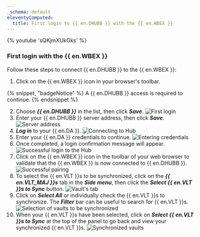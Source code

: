 ```yaml
---
_schema: default
eleventyComputed:
  title: First login to {{ en.DHUBB }} with the {{ en.WBEX }}
---
```

{% youtube 'sQKjmXUkGks' %}

### First login with the {{ en.WBEX }}

Follow these steps to connect {{ en.DHUBB }} to the {{ en.WBEX }}:

1. Click on the {{ en.WBEX }} icon in your browser's toolbar.

{% snippet, "badgeNotice" %}
A {{ en.DHUBB }} access is required to continue.
{% endsnippet %}

2. Choose ***{{ en.DHUBB }}*** in the list, then click ***Save***. ![First login](https://cdnweb.devolutions.net/docs/WEBX4083_2024_2.png "First login")
3. Enter your {{ en.DHUBB }} server address, then click ***Save***. ![Server address](https://cdnweb.devolutions.net/docs/WEBX4085_2024_2.png "Server address")
4. ***Log in*** to your {{ en.DA }}. ![Connecting  to Hub](https://cdnweb.devolutions.net/docs/WEBX4087_2024_2.png "Connecting  to Hub")
5. Enter your {{ en.DA }} credentials to continue. ![Entering credentials](https://cdnweb.devolutions.net/docs/WEBX4088_2024_2.png "Entering credentials")
6. Once completed, a login confirmation message will appear. ![Successful login to the Hub](https://cdnweb.devolutions.net/docs/docs_en_hub_Dwl4047.png "Successful login to the Hub")
7. Click on the {{ en.WBEX }} icon in the toolbar of your web browser to validate that the {{ en.WBEX }} is now connected to {{ en.DHUBB }}. ![Successful pairing](https://cdnweb.devolutions.net/docs/WEBX4089_2024_2.png "Successful pairing")
8. To select the {{ en.VLT }}s to be synchronized, click on the ***{{ en.VLT_MAJ }}s*** tab in the ***Side menu***, then click the ***Select {{ en.VLT }}s to Sync*** button. ![Vault's tab](https://cdnweb.devolutions.net/docs/WEBX4090_2024_2.png "Vault's tab")
9. Click on ***Select All*** or individually check the {{ en.VLT }}s to synchronize. The ***Filter*** bar can be useful to search for {{ en.VLT }}s. ![Selection of vaults to be synchronized](https://cdnweb.devolutions.net/docs/WEBX4091_2024_2.png "Selection of vaults to be synchronized")
10. When your {{ en.VLT }}s have been selected, click on ***Select {{ en.VLT }}s to Sync*** at the top of the panel to go back and view your synchronized {{ en.VLT }}s. ![Synchronized vaults](https://cdnweb.devolutions.net/docs/WEBX4092_2024_2.png "Synchronized vaults")